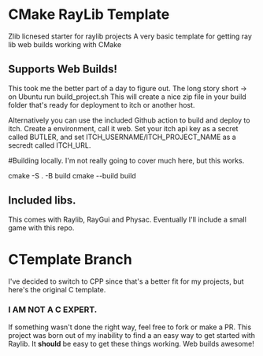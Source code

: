 # CMake RayLib Template 

Zlib licnesed starter for raylib projects 
A very basic template for getting ray lib web builds working with CMake
## Supports Web Builds!

This took me the better part of a day to figure out. 
The long story short -> on Ubuntu run build_project.sh
This will create a nice zip file in your build folder that's ready for deployment to itch or another host. 

Alternatively you can use the included Github action to build and deploy to itch. 
Create a environment, call it web. Set your itch api key as a secret called BUTLER, and set ITCH_USERNAME/ITCH_PROJECT_NAME as a secredt called ITCH_URL.


#Building locally. 
I'm not really going to cover much here, but this works. 

cmake -S . -B build
cmake --build build

## Included libs. 
This comes with Raylib, RayGui and Physac. 
Eventually I'll include a small game with this repo.

# CTemplate Branch

I've decided to switch to CPP since that's a better fit for my projects, but here's the original C template.
### I AM NOT A C EXPERT.
If something wasn't done the right way, feel free to fork or make a PR. 
This project was born out of my inability to find a an easy way to get started with Raylib. It **should** be easy to get these things working. Web builds awesome!

